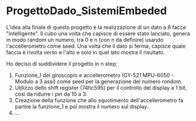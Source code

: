 # ProgettoDado_SistemiEmbeded
L'idea alla finale di questo progetto è la realizzazione di un dato a 6 facce "intelligente". 
Il cubo una volta che capisce di essere stato lanciato, genera in modo random un numero, tra 0 e n (con n da definire) usando l'accellerometro come seed. 
Una volta che il dato si ferma, capisce quale faccia è rivolta verso e l'alto e solo in quel lato mostra il risultato.

Ho deciso di suddividere il progetto in n step:
1.  Funzione_1 del giroscopio e accellerometro (GY-521 MPU-6050 - Modulo a 3 assi) come seed per la generazione del numero rondom.
2.  Utilizzo dello shift register (74hc595) per il controllo del display a 1 bit, così da ridurre i pin da 10 a 3.
3.  Creazione della funzione che allo squotimento dell'accellerometro fa partire la funzione_1 e poi mostra il numero sul display.
4.  ...
